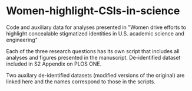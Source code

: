 # Women-highlight-CSIs-in-science
Code and auxiliary data for analyses presented in "Women drive efforts to highlight concealable stigmatized identities in U.S. academic science and engineering"

Each of the three research questions has its own script that includes all analyses and figures presented in the manuscript.
De-identified dataset included in S2 Appendix on PLOS ONE.

Two auxilary de-identified datasets (modified versions of the original) are linked here and the names correspond to those in the scripts.
